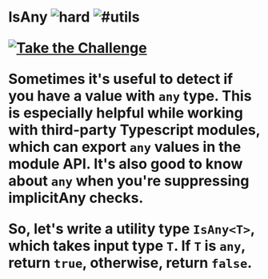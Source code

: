 <!--info-header-start--><h1>IsAny <img src="https://img.shields.io/badge/-hard-de3d37" alt="hard"/> <img src="https://img.shields.io/badge/-%23utils-999" alt="#utils"/><p><a href="https://tsch.js.org/223/play" target="_blank"><img src="https://img.shields.io/badge/-Take%20the%20Challenge-3178c6?logo=typescript&logoColor=white" alt="Take the Challenge"/></a>

Sometimes it's useful to detect if you have a value with `any` type. This is especially helpful while working with third-party Typescript modules, which can export `any` values in the module API. It's also good to know about `any` when you're suppressing implicitAny checks.

So, let's write a utility type `IsAny<T>`, which takes input type `T`. If `T` is `any`, return `true`, otherwise, return `false`.
